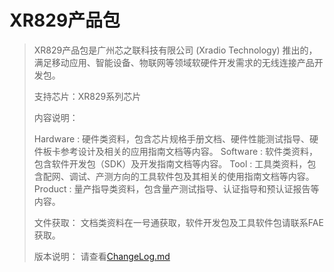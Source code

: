 # XR829产品包 

> XR829产品包是广州芯之联科技有限公司 (Xradio Technology) 推出的，满足移动应用、智能设备、物联网等领域软硬件开发需求的无线连接产品开发包。
>
> 支持芯片：XR829系列芯片
>
> 内容说明：
>
> Hardware  : 硬件类资料，包含芯片规格手册文档、硬件性能测试指导、硬件板卡参考设计及相关的应用指南文档等内容。
> Software  : 软件类资料，包含软件开发包（SDK）及开发指南文档等内容。
> Tool      : 工具类资料，包含配网、调试、产测方向的工具软件包及其相关的使用指南文档等内容。
> Product   : 量产指导类资料，包含量产测试指导、认证指导和预认证报告等内容。
>
> 文件获取： 文档类资料在一号通获取，软件开发包及工具软件包请联系FAE获取。
>
> 版本说明： 请查看[ChangeLog.md](./ChangeLog.md)

